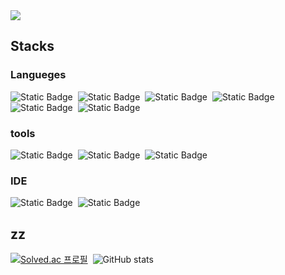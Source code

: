 <img src="https://capsule-render.vercel.app/api?type=wave&color=auto&height=300&section=header&text=HelloWorld!&fontSize=90" />

## Stacks
### Langueges
<img alt="Static Badge" src="https://img.shields.io/badge/HTML5-%23E34F26?logo=HTML5&logoColor=white">&nbsp;
<img alt="Static Badge" src="https://img.shields.io/badge/CSS3-%231572B6?logo=CSS3&logoColor=white">&nbsp;
<img alt="Static Badge" src="https://img.shields.io/badge/JavaScript-%23F7DF1E?logo=javascript&logoColor=white">&nbsp;
<img alt="Static Badge" src="https://img.shields.io/badge/C-%23A8B9CC?logo=C&logoColor=white">&nbsp;
<img alt="Static Badge" src="https://img.shields.io/badge/Java-%23F80000?logo=oracle&logoColor=white">&nbsp;
<img alt="Static Badge" src="https://img.shields.io/badge/Python-%233776AB?logo=python&logoColor=white">&nbsp;

### tools
<img alt="Static Badge" src="https://img.shields.io/badge/Git-%23F05032?logo=git&logoColor=white">&nbsp;
<img alt="Static Badge" src="https://img.shields.io/badge/openjdk-%23437291?logo=openjdk&logoColor=black&color=white">&nbsp;
<img alt="Static Badge" src="https://img.shields.io/badge/Google%20Chrome-%23007ACC?logo=googlechrome&logoColor=white">&nbsp;

### IDE
<img alt="Static Badge" src="https://img.shields.io/badge/Visual%20Studio%20Code-%23007ACC?logo=visualstudiocode&logoColor=white">&nbsp;
<img alt="Static Badge" src="https://img.shields.io/badge/IntelliJ%20IDEA%20CE-%23007ACC?logo=intellijidea&logoColor=white">&nbsp;


## zz
[![Solved.ac
프로필](http://mazassumnida.wtf/api/generate_badge?boj=gwisej68)](https://solved.ac/gwisej68)&nbsp;
![GitHub stats](https://github-readme-stats.vercel.app/api?username=Rach-dev178&show_icons=true&theme=radical)


